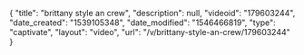 {
    "title": "brittany style an crew",
    "description": null,
    "videoid": "179603244",
    "date_created": "1539105348",
    "date_modified": "1546466819",
    "type": "captivate",
    "layout": "video",
    "url": "\/v\/brittany-style-an-crew\/179603244"
}